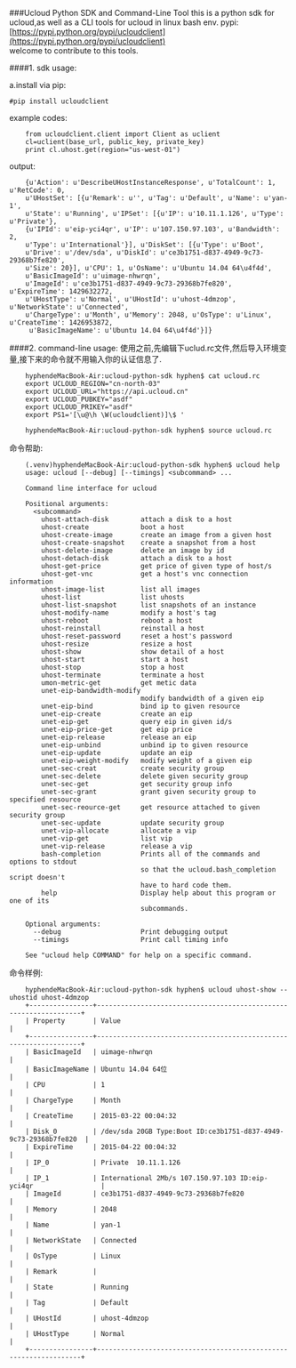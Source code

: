 ###Ucloud Python SDK and Command-Line Tool
this is a python sdk for ucloud,as well as a CLI tools for ucloud in linux bash env.
pypi: [https://pypi.python.org/pypi/ucloudclient](https://pypi.python.org/pypi/ucloudclient)    
welcome to contribute to this tools.


####1. sdk usage:

a.install via pip:
	
	#pip install ucloudclient

example codes:

        from ucloudclient.client import Client as uclient
        cl=uclient(base_url, public_key, private_key)
        print cl.uhost.get(region="us-west-01")

output:

        {u'Action': u'DescribeUHostInstanceResponse', u'TotalCount': 1, u'RetCode': 0,
        u'UHostSet': [{u'Remark': u'', u'Tag': u'Default', u'Name': u'yan-1',
        u'State': u'Running', u'IPSet': [{u'IP': u'10.11.1.126', u'Type': u'Private'},
        {u'IPId': u'eip-yci4qr', u'IP': u'107.150.97.103', u'Bandwidth': 2,
        u'Type': u'International'}], u'DiskSet': [{u'Type': u'Boot',
        u'Drive': u'/dev/sda', u'DiskId': u'ce3b1751-d837-4949-9c73-29368b7fe820',
        u'Size': 20}], u'CPU': 1, u'OsName': u'Ubuntu 14.04 64\u4f4d',
        u'BasicImageId': u'uimage-nhwrqn',
        u'ImageId': u'ce3b1751-d837-4949-9c73-29368b7fe820', u'ExpireTime': 1429632272,
        u'UHostType': u'Normal', u'UHostId': u'uhost-4dmzop', u'NetworkState': u'Connected',
        u'ChargeType': u'Month', u'Memory': 2048, u'OsType': u'Linux', u'CreateTime': 1426953872,
         u'BasicImageName': u'Ubuntu 14.04 64\u4f4d'}]}



####2. command-line usage:
使用之前,先编辑下uclud.rc文件,然后导入环境变量,接下来的命令就不用输入你的认证信息了.

		hyphendeMacBook-Air:ucloud-python-sdk hyphen$ cat ucloud.rc 
		export UCLOUD_REGION="cn-north-03"
		export UCLOUD_URL="https://api.ucloud.cn"
		export UCLOUD_PUBKEY="asdf"
		export UCLOUD_PRIKEY="asdf"
		export PS1='[\u@\h \W(ucloudclient)]\$ '

		hyphendeMacBook-Air:ucloud-python-sdk hyphen$ source ucloud.rc
命令帮助:

        (.venv)hyphendeMacBook-Air:ucloud-python-sdk hyphen$ ucloud help
        usage: ucloud [--debug] [--timings] <subcommand> ...

        Command line interface for ucloud

        Positional arguments:
          <subcommand>
            uhost-attach-disk        attach a disk to a host
            uhost-create             boot a host
            uhost-create-image       create an image from a given host
            uhost-create-snapshot    create a snapshot from a host
            uhost-delete-image       delete an image by id
            uhost-detach-disk        attach a disk to a host
            uhost-get-price          get price of given type of host/s
            uhost-get-vnc            get a host's vnc connection information
            uhost-image-list         list all images
            uhost-list               list uhosts
            uhost-list-snapshot      list snapshots of an instance
            uhost-modify-name        modify a host's tag
            uhost-reboot             reboot a host
            uhost-reinstall          reinstall a host
            uhost-reset-password     reset a host's password
            uhost-resize             resize a host
            uhost-show               show detail of a host
            uhost-start              start a host
            uhost-stop               stop a host
            uhost-terminate          terminate a host
            umon-metric-get          get metic data
            unet-eip-bandwidth-modify
                                     modify bandwidth of a given eip
            unet-eip-bind            bind ip to given resource
            unet-eip-create          create an eip
            unet-eip-get             query eip in given id/s
            unet-eip-price-get       get eip price
            unet-eip-release         release an eip
            unet-eip-unbind          unbind ip to given resource
            unet-eip-update          update an eip
            unet-eip-weight-modify   modify weight of a given eip
            unet-sec-creat           create security group
            unet-sec-delete          delete given security group
            unet-sec-get             get security group info
            unet-sec-grant           grant given security group to specified resource
            unet-sec-reource-get     get resource attached to given security group
            unet-sec-update          update security group
            unet-vip-allocate        allocate a vip
            unet-vip-get             list vip
            unet-vip-release         release a vip
            bash-completion          Prints all of the commands and options to stdout
                                     so that the ucloud.bash_completion script doesn't
                                     have to hard code them.
            help                     Display help about this program or one of its
                                     subcommands.

        Optional arguments:
          --debug                    Print debugging output
          --timings                  Print call timing info

        See "ucloud help COMMAND" for help on a specific command.

命令样例:

        hyphendeMacBook-Air:ucloud-python-sdk hyphen$ ucloud uhost-show --uhostid uhost-4dmzop
        +----------------+------------------------------------------------------------------+
        | Property       | Value                                                            |
        +----------------+------------------------------------------------------------------+
        | BasicImageId   | uimage-nhwrqn                                                    |
        | BasicImageName | Ubuntu 14.04 64位                                                |
        | CPU            | 1                                                                |
        | ChargeType     | Month                                                            |
        | CreateTime     | 2015-03-22 00:04:32                                              |
        | Disk_0         | /dev/sda 20GB Type:Boot ID:ce3b1751-d837-4949-9c73-29368b7fe820  |
        | ExpireTime     | 2015-04-22 00:04:32                                              |
        | IP_0           | Private  10.11.1.126                                             |
        | IP_1           | International 2Mb/s 107.150.97.103 ID:eip-yci4qr                 |
        | ImageId        | ce3b1751-d837-4949-9c73-29368b7fe820                             |
        | Memory         | 2048                                                             |
        | Name           | yan-1                                                            |
        | NetworkState   | Connected                                                        |
        | OsType         | Linux                                                            |
        | Remark         |                                                                  |
        | State          | Running                                                          |
        | Tag            | Default                                                          |
        | UHostId        | uhost-4dmzop                                                     |
        | UHostType      | Normal                                                           |
        +----------------+------------------------------------------------------------------+